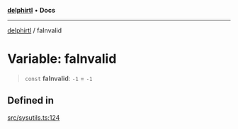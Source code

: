 [**delphirtl**](../README.md) • **Docs**

***

[delphirtl](../globals.md) / faInvalid

# Variable: faInvalid

> `const` **faInvalid**: `-1` = `-1`

## Defined in

[src/sysutils.ts:124](https://github.com/chuacw/delphirtl/blob/7ea4891110a48e6aa35744474c09ae59d2a501a7/src/sysutils.ts#L124)
